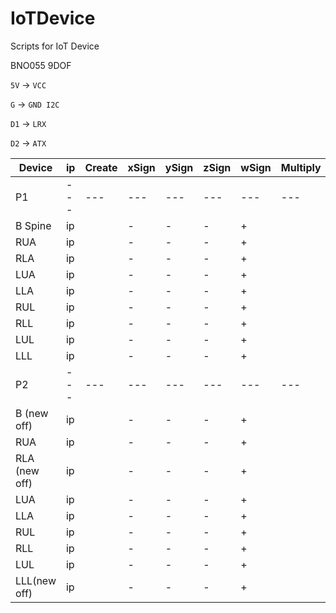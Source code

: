 # IoTDevice
Scripts for IoT Device

BNO055 9DOF


`5V` -> `VCC`

`G`  -> `GND I2C`

`D1` -> `LRX`

`D2` -> `ATX`


|Device|ip|Create|xSign|ySign|zSign|wSign|Multiply|x|y|z|Rotate|x|y|z|
|---|---|---|---|---|---|---|---|---|---|---|---|---|---|---|
|P1|---|---|---|---|---|---|---|---|---|---|---|---|---|---|
|B Spine|ip||-|-|-|+||90|0|0||0|0|0|
|RUA|ip||-|-|-|+||0|90|0||0|0|0|
|RLA|ip||-|-|-|+||0|90|0||0|0|0|
|LUA|ip||-|-|-|+||0|-90|0||0|0|0|
|LLA|ip||-|-|-|+||0|-90|0||0|0|0|
|RUL|ip||-|-|-|+||0|90|90||0|0|0|
|RLL|ip||-|-|-|+||0|90|90||0|0|0|
|LUL|ip||-|-|-|+||0|-90|-90||0|0|0|
|LLL|ip||-|-|-|+||0|-90|-90||0|0|0|
|P2|---|---|---|---|---|---|---|---|---|---|---|---|---|---|
|B (new off)|ip||-|-|-|+||90|0|0||0|0|0|
|RUA|ip||-|-|-|+||0|90|0||0|0|0|
|RLA (new off)|ip||-|-|-|+||0|90|0||0|0|0|
|LUA|ip||-|-|-|+||0|-90|0||0|0|0|
|LLA|ip||-|-|-|+||0|-90|0||0|0|0|
|RUL|ip||-|-|-|+||0|90|90||0|0|0|
|RLL|ip||-|-|-|+||0|90|90||0|0|0|
|LUL|ip||-|-|-|+||0|-90|-90||0|0|0|
|LLL(new off)|ip||-|-|-|+||0|-90|-90||0|0|0|

